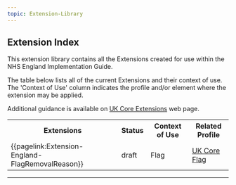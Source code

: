```yaml
---
topic: Extension-Library
---
```


## Extension Index

This extension library contains all the Extensions created for use within the NHS England Implementation Guide.

The table below lists all of the current Extensions and their context of use.
The 'Context of Use' column indicates the profile and/or element where the extension may be applied.

Additional guidance is available on <a href="https://simplifier.net/guide/UK-Core-Implementation-Guide-STU3-Sequence/Home/ProfilesandExtensions/Extensions-Index?version=current" target="_blank">UK Core Extensions</a> web page.

<table class="regular assets" title="Extensions list">
<tr>
<th>Extensions</th>
<th>Status</th>
<th>Context of Use</th>
<th>Related Profile</th>
</tr>

<tr>
<td>{{pagelink:Extension-England-FlagRemovalReason}}</td>
<td>draft</td>
<td>Flag</td>
<td><a href='https://simplifier.net/guide/UK-Core-Implementation-Guide-STU3-Sequence/Home/ProfilesandExtensions/Profile-UKCore-Flag?version=current' target="_blank">UK Core Flag</a></td>
</tr>
</table>

---
